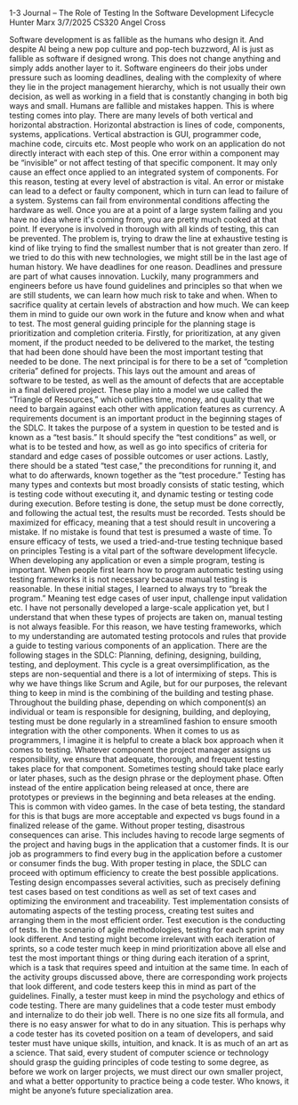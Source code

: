 1-3 Journal – The Role of Testing In the Software Development Lifecycle
Hunter Marx
3/7/2025
CS320
Angel Cross

Software development is as fallible as the humans who design it. And despite AI being a new pop culture and pop-tech buzzword, AI is just as fallible as software if designed wrong. This does not change anything and simply adds another layer to it. Software engineers do their jobs under pressure such as looming deadlines, dealing with the complexity of where they lie in the project management hierarchy, which is not usually their own decision, as well as working in a field that is constantly changing in both big ways and small. Humans are fallible and mistakes happen. This is where testing comes into play. 
There are many levels of both vertical and horizontal abstraction. Horizontal abstraction is lines of code, components, systems, applications. Vertical abstraction is GUI, programmer code, machine code, circuits etc. Most people who work on an application do not directly interact with each step of this. One error within a component may be “invisible” or not affect testing of that specific component. It may only cause an effect once applied to an integrated system of components. For this reason, testing at every level of abstraction is vital. An error or mistake can lead to a defect or faulty component, which in turn can lead to failure of a system. Systems can fail from environmental conditions affecting the hardware as well. Once you are at a point of a large system failing and you have no idea where it's coming from, you are pretty much cooked at that point.
If everyone is involved in thorough with all kinds of testing, this can be prevented.
The problem is, trying to draw the line at exhaustive testing is kind of like trying to find the smallest number that is not greater than zero. If we tried to do this with new technologies, we might still be in the last age of human history. We have deadlines for one reason. Deadlines and pressure are part of what causes innovation. Luckily, many programmers and engineers before us have found guidelines and principles so that when we are still students, we can learn how much risk to take and when. When to sacrifice quality at certain levels of abstraction and how much. We can keep them in mind to guide our own work in the future and know when and what to test.
	The most general guiding principle for the planning stage is prioritization and completion criteria. Firstly, for prioritization, at any given moment, if the product needed to be delivered to the market, the testing that had been done should have been the most important testing that needed to be done. The next principal is for there to be a set of “completion criteria” defined for projects. This lays out the amount and areas of software to be tested, as well as the amount of defects that are acceptable in a final delivered project. 
	These play into a model we use called the “Triangle of Resources,” which outlines time, money, and quality that we need to bargain against each other with application features as currency. 
	A requirements document is an important product in the beginning stages of the SDLC. It takes the purpose of a system in question to be tested and is known as a “test basis.” It should specify the “test conditions” as well, or what is to be tested and how, as well as go into specifics of criteria for standard and edge cases of possible outcomes or user actions. Lastly, there should be a stated “test case,” the preconditions for running it, and what to do afterwards, known together as the “test procedure.”
	Testing has many types and contexts but most broadly consists of static testing, which is testing code without executing it, and dynamic testing or testing code during execution. Before testing is done, the setup must be done correctly, and following the actual test, the results must be recorded.
	Tests should be maximized for efficacy, meaning that a test should result in uncovering a mistake. If no mistake is found that test is presumed a waste of time. To ensure efficacy of tests, we used a tried-and-true testing technique based on principles
Testing is a vital part of the software development lifecycle. When developing any application or even a simple program, testing is important. 
When people first learn how to program automatic testing using testing frameworks it is not necessary because manual testing is reasonable. In these initial stages, I learned to always try to “break the program.” Meaning test edge cases of user input, challenge input validation etc. 
I have not personally developed a large-scale application yet, but I understand that when these types of projects are taken on, manual testing is not always feasible. For this reason, we have testing frameworks, which to my understanding are automated testing protocols and rules that provide a guide to testing various components of an application. 
There are the following stages in the SDLC: Planning, defining, designing, building, testing, and deployment. This cycle is a great oversimplification, as the steps are non-sequential and there is a lot of intermixing of steps. This is why we have things like Scrum and Agile, but for our purposes, the relevant thing to keep in mind is the combining of the building and testing phase. 
Throughout the building phase, depending on which component(s) an individual or team is responsible for designing, building, and deploying, testing must be done regularly in a streamlined fashion to ensure smooth integration with the other components. When it comes to us as programmers, I imagine it is helpful to create a black box approach when it comes to testing. Whatever component the project manager assigns us responsibility, we ensure that adequate, thorough, and frequent testing takes place for that component.
Sometimes testing should take place early or later phases, such as the design phrase or the deployment phase. Often instead of the entire application being released at once, there are prototypes or previews in the beginning and beta releases at the ending. This is common with video games. In the case of beta testing, the standard for this is that bugs are more acceptable and expected vs bugs found in a finalized release of the game. 
Without proper testing, disastrous consequences can arise. This includes having to recode large segments of the project and having bugs in the application that a customer finds. It is our job as programmers to find every bug in the application before a customer or consumer finds the bug. With proper testing in place, the SDLC can proceed with optimum efficiency to create the best possible applications.
Testing design encompasses several activities, such as precisely defining test cases based on test conditions as well as set of text cases and optimizing the environment and traceability. Test implementation consists of automating aspects of the testing process, creating test suites and arranging them in the most efficient order. Test execution is the conducting of tests.
In the scenario of agile methodologies, testing for each sprint may look different. And testing might become irrelevant with each iteration of sprints, so a code tester much keep in mind prioritization above all else and test the most important things or thing during each iteration of a sprint, which is a task that requires speed and intuition at the same time. 
In each of the activity groups discussed above, there are corresponding work projects that look different, and code testers keep this in mind as part of the guidelines. Finally, a tester must keep in mind the psychology and ethics of code testing.
There are many guidelines that a code tester must embody and internalize to do their job well. There is no one size fits all formula, and there is no easy answer for what to do in any situation. This is perhaps why a code tester has its coveted position on a team of developers, and said tester must have unique skills, intuition, and knack. It is as much of an art as a science. That said, every student of computer science or technology should grasp the guiding principles of code testing to some degree, as before we work on larger projects, we must direct our own smaller project, and what a better opportunity to practice being a code tester. Who knows, it might be anyone’s future specialization area.






